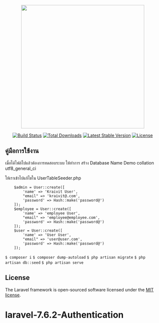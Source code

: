 <p align="center"><img src="https://res.cloudinary.com/dtfbvvkyp/image/upload/v1566331377/laravel-logolockup-cmyk-red.svg" width="400"></p>

<p align="center">
<a href="https://travis-ci.org/laravel/framework"><img src="https://travis-ci.org/laravel/framework.svg" alt="Build Status"></a>
<a href="https://packagist.org/packages/laravel/framework"><img src="https://poser.pugx.org/laravel/framework/d/total.svg" alt="Total Downloads"></a>
<a href="https://packagist.org/packages/laravel/framework"><img src="https://poser.pugx.org/laravel/framework/v/stable.svg" alt="Latest Stable Version"></a>
<a href="https://packagist.org/packages/laravel/framework"><img src="https://poser.pugx.org/laravel/framework/license.svg" alt="License"></a>
</p>

## คู่มือการใช้งาน

เมื่อได้ไฟล์ไปแล้วต้องการทดสอบระบบ ให้ทำการ สร้าง Database Name Demo collation utf8_general_ci


ให้เราเข้าไปแก้ไขใน UserTableSeeder.php

        $admin = User::create([
            'name' => 'Kraivit User',
            "email" => 'kraivit@.com',
            'password' => Hash::make('password@')
        ]);
        $employee = User::create([
            'name' => 'employee User',
            "email" => 'employee@employee.com',
            'password' => Hash::make('password@')
        ]);
        $user = User::create([
            'name' => 'User User',
            "email" => 'user@user.com',
            'password' => Hash::make('password@')
        ]);
        
`$ composer i`
`$ composer dump-autoload`
`$ php artisan migrate`
`$ php artisan db::seed`
`$ php artisan serve`


## License

The Laravel framework is open-sourced software licensed under the [MIT license](https://opensource.org/licenses/MIT).
# laravel-7.6.2-Authentication
